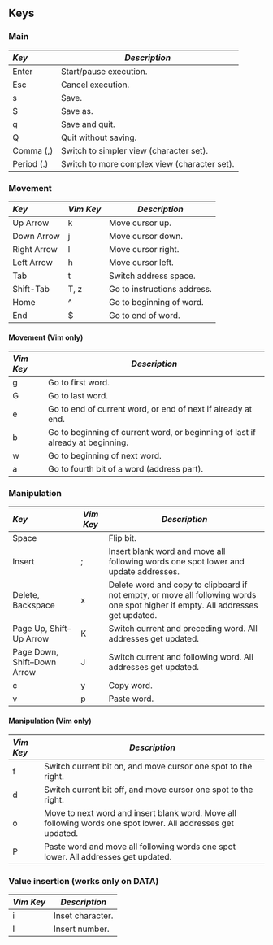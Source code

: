 Keys
----

### Main
_Key_           | _Description_
:-------------- | ----------------------------------
Enter           | Start/pause execution.
Esc             | Cancel execution.
s               | Save.
S               | Save as.
q               | Save and quit.
Q               | Quit without saving.
Comma (,)       | Switch to simpler view (character set).
Period (.)      | Switch to more complex view (character set).

### Movement
 _Key_          |  _Vim Key_  | _Description_
:-------------- | ----------- | ----------------------------------
Up Arrow        | k           | Move cursor up.
Down Arrow      | j           | Move cursor down.
Right Arrow     | l           | Move cursor right.
Left Arrow      | h           | Move cursor left.
Tab             | t           | Switch address space.
Shift-Tab       | T, z        | Go to instructions address.
Home            | ^           | Go to beginning of word.
End             | $           | Go to end of word.

#### Movement (Vim only)
 _Vim Key_  | _Description_
:---------- | ---------------------------------------------------
g           | Go to first word.
G           | Go to last word.
e           | Go to end of current word, or end of next if already at end.
b           | Go to beginning of current word, or beginning of last if already at beginning.
w           | Go to beginning of next word.
a           | Go to fourth bit of a word (address part).

### Manipulation
 _Key_          |  _Vim Key_  | _Description_
:-------------- | ----------- | ----------------------------------
Space           |             | Flip bit.
Insert          | ;           | Insert blank word and move all following words one spot lower and update addresses.
Delete, Backspace | x           | Delete word and copy to clipboard if not empty, or move all following words one spot higher if empty. All addresses get updated.
Page Up, Shift–Up Arrow | K           | Switch current and preceding word. All addresses get updated.
Page Down, Shift–Down Arrow | J           | Switch current and following word. All addresses get updated.
c               | y           | Copy word.
v               | p           | Paste word.

#### Manipulation (Vim only)
 _Vim Key_ | _Description_
:--------- | ---------------------------------------------------
f          | Switch current bit on, and move cursor one spot to the right.
d          | Switch current bit off, and move cursor one spot to the right.
o          | Move to next word and insert blank word. Move all following words one spot lower. All addresses get updated.
P          | Paste word and move all following words one spot lower. All addresses get updated.

### Value insertion (works only on DATA)
 _Vim Key_ | _Description_
:--------- | ---------------------------------------------------
i          | Inset character.
I          | Insert number.
